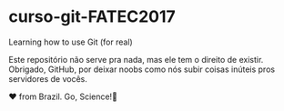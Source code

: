 # curso-git-FATEC2017
Learning how to use Git (for real)

Este repositório não serve pra nada, mas ele tem o direito de existir. Obrigado, GitHub, por deixar noobs como nós subir coisas inúteis pros servidores de vocês.

❤ from Brazil.
Go, Science!🚀
